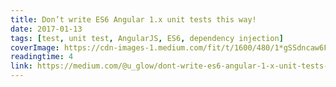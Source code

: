 ```yaml
---
title: Don’t write ES6 Angular 1.x unit tests this way!
date: 2017-01-13
tags: [test, unit test, AngularJS, ES6, dependency injection]
coverImage: https://cdn-images-1.medium.com/fit/t/1600/480/1*gSSdncaw6F2xq4FzE3OQjg.jpeg
readingtime: 4
link: https://medium.com/@u_glow/dont-write-es6-angular-1-x-unit-tests-this-way-e2be7060495e
---
```

